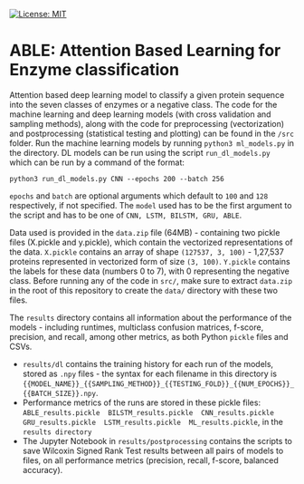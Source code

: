 [![License: MIT](https://img.shields.io/badge/License-MIT-yellow.svg)](https://opensource.org/licenses/MIT)

# ABLE: Attention Based Learning for Enzyme classification

Attention based deep learning model to classify a given protein sequence into the seven classes of enzymes or a negative class. The code for the machine learning and deep learning models (with cross validation and sampling methods), along with the code for preprocessing (vectorization) and postprocessing (statistical testing and plotting) can be found in the `/src` folder. Run the machine learning models by running `python3 ml_models.py` in the directory. DL models can be run using the script `run_dl_models.py` which can be run by a command of the format:

```
python3 run_dl_models.py CNN --epochs 200 --batch 256
```

`epochs` and `batch` are optional arguments which default to `100` and `128` respectively, if not specified. The `model` used has to be the first argument to the script and has to be one of `CNN, LSTM, BILSTM, GRU, ABLE`. 

Data used is provided in the `data.zip` file (64MB) - containing two pickle files (X.pickle and y.pickle), which contain the vectorized representations of the data. `X.pickle` contains an array of shape `(127537, 3, 100)` - 1,27,537 proteins represented in vectorized form of size `(3, 100)`. `Y.pickle` contains the labels for these data (numbers 0 to 7), with 0 representing the negative class. Before running any of the code in `src/`, make sure to extract `data.zip` in the root of this repository to create the `data/` directory with these two files.


The `results` directory contains all information about the performance of the models - including runtimes, multiclass confusion matrices, f-score, precision, and recall, among other metrics, as both Python `pickle` files and CSVs. 

* `results/dl` contains the training history for each run of the models, stored as `.npy` files - the syntax for each filename in this directory is `{{MODEL_NAME}}_{{SAMPLING_METHOD}}_{{TESTING_FOLD}}_{{NUM_EPOCHS}}_{{BATCH_SIZE}}.npy`. 
* Performance metrics of the runs are stored in these pickle files: `ABLE_results.pickle  BILSTM_results.pickle  CNN_results.pickle  GRU_results.pickle  LSTM_results.pickle  ML_results.pickle`, in the `results directory`
* The Jupyter Notebook in `results/postprocessing` contains the scripts to save Wilcoxin Signed Rank Test results between all pairs of models to files, on all performance metrics (precision, recall, f-score, balanced accuracy).